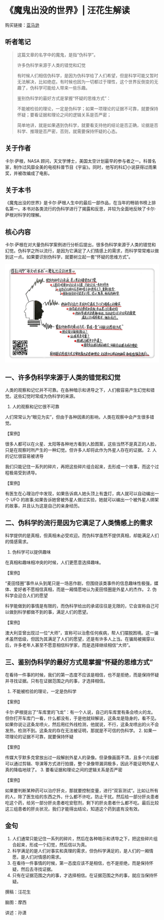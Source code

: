《魔鬼出没的世界》| 汪花生解读
====================================

购买链接：[亚马逊](https://www.amazon.cn/魔鬼出没的世界-卡尔•萨根/dp/B00YBGK356/ref=sr_1_1?ie=UTF8&qid=1507945363&sr=8-1&keywords=魔鬼出没的世界)

听者笔记
------------------------------------

> 这篇文章的名字中的魔鬼，是指“伪科学”。
> 
> 许多伪科学来源于人类的错觉和幻觉
>
> 有时候人们相信伪科学，是因为伪科学给了人们希望，但是科学可能又暂时无法解决，比如绝症。有时候也因为一切都过于理性，这个世界反倒变的无趣了，伪科学可能给人带来一些乐趣。
>
> 鉴别伪科学的最好方式是掌握“怀疑的思维方式”：
>
> 不能被检验的理论，一定是伪科学；如果一项理论的证据不可靠，就要保持怀疑；要看证据和理论之间的逻辑关系是否严密；
> 
> 简单地讲，就是如果遇到伪科学，就要看支持他的结论是否正确，论据是否科学、推理是否严密，否则，就需要保持怀疑的心态。

关于作者
------------------------------------

卡尔·萨根，NASA 顾问，天文学博士，美国太空计划最早的参与者之一。科普名家，制作过风靡全美的电视科普节目《宇宙》。同时，他写的科幻小说获得过雨果奖，并被改编成了电影。 

关于本书
------------------------------------

《魔鬼出没的世界》是卡尔·萨根人生中的最后一部作品，在当年的畅销书榜上排名第一。本书对各类流行的伪科学进行了揭露和反思，并较为全面地反映了卡尔·萨根对科学的理解。

核心内容
------------------------------------

卡尔·萨根在对大量伪科学案例进行分析后提出，很多伪科学来源于人类的错觉和幻觉。伪科学之所以流行，是因为它满足了人们情感上的需求，而科学常常难以做到这一点。如果要识别伪科学，就要树立起一套“怀疑的思维方式”。
 
![](the-demon-haunted-world/001.JPG)

一、许多伪科学来源于人类的错觉和幻觉
------------------------------------

人类的观察和记忆并不可靠。在各种暗示和诱导之下，人们极容易产生幻觉和错觉。这些幻觉时常成为伪科学的来源。

1. 人的观察和记忆很不可靠

人们常常认为“眼见为实”，但由于各种因素的影响，人类在观察中会产生很多错觉。

【案例】

很多人都可以在火星、太阳等各种地方看到人脸图案，这些当然不是真正的人脸，只是在观察时所产生的一种幻觉。但许多人却将此作为外星人存在的证据。
2. 人的记忆很容易被诱导

我们只能记住一系列的碎片，再把这些碎片组合起来，去形成一个故事，而这个过程极易受到诱导。

【案例】

有医生在心理治疗中发现，如果告诉病人她头顶上有盏灯，病人就可以自动编出一个 UFO 的故事;如果告诉她曾被外星人做过实验，她就可以编出一个被外星人绑架的故事，并且认为这是自己的亲身经历。

二、伪科学的流行是因为它满足了人类情感上的需求
------------------------------------

科学提供的是真相，但真相未必受欢迎。而伪科学虽然不提供真相，却能满足人们的情感需求。

1. 伪科学可以提供趣味

在真相和趣味相冲突的时候，人们更愿意选择趣味。

【案例】

“麦田怪圈”事件从头到尾只是一场恶作剧，但围绕该类事件的信息趣味性极强，媒体、爱好者不愿相信真相，而是一厢情愿地认为麦田怪圈是外星人的杰作。
2. 伪科学会迎合人们的愿望

科学能做到的事情是有限的，而伪科学给出的承诺往往是无限的，它会宣称自己可以做到科学都做不到的事，满足人们的愿望。

【案例】

澳大利亚曾出现过一位“大师”，宣称可以治愈任何疾病，帮人们摆脱困境。这一骗术虽然低级，但因为其满足了人们的愿望，还是有许多人上当。在骗局被揭穿以后，许多老年人甚至不愿意相信科学家，而是选择继续相信“大师”。

三、鉴别伪科学的最好方式是掌握“怀疑的思维方式”
------------------------------------

在看待一件事的时候，我们的第一态度不应该是相信，也不是拒绝，而是保持怀疑并寻找证据。只有在证据范围之内的事，才选择相信。

1. 不能被检验的理论，一定是伪科学

【案例】

卡尔·萨根提出了“车库里的飞龙”：有一个人说，自己的车库里有条会喷火的龙。但你打开车库门一看，什么都没有，于是他就辩解说，这条龙是隐身的，看不见。如果你说让这条龙喷火，然后用红外线检测，他就说，不行，这条龙喷出的火不会发热，检测不到。这条龙的存在无法被证明，那就是不可信的伪科学。
2. 如果一项理论的证据不可靠，就要保持怀疑

【案例】

传媒大亨默多克曾放出过一段解剖外星人的录像。但录像画面不清，且多个片段都可以通过剪辑、导演等方式进行拍摄，整个录像带漏洞极多，因此不能证明外星人真的降临地球了。
3. 要看证据和理论之间的逻辑关系是否严密

【案例】

如果要判断某种药可以治疗肝炎，那就要控制变量，进行“双盲测试”。比如让所有的人，除了医生给的东西之外，什么都不许吃，防止干扰。然后给一部分肝炎患者吃这个药，给另一部分肝炎患者吃安慰剂，剩下的肝炎患者什么都不吃。最后比较这三组患者的肝炎状况，我们才能得出结论，知道这个药到底有没有效。 

金句
------------------------------------

1. 人们通常只能记住一系列的碎片，然后在各种暗示和诱导之下，把这些碎片组合起来，形成一个幻觉，然后信以为真。
2. 科学满足的是人们对事实和真理的需求，但伪科学满足的，是人们的一厢情愿，是人们对情感的需求。
3. 在看待一件事情的时候，第一态度应该不是相信，也不是拒绝，而是保持怀疑，然后去寻找证据。
4. 只有在证据范围之内的事，才选择相信。在证据范围之外的事，就应当保持怀疑。

撰稿：汪花生

脑图：摩西

讲述：孙潇